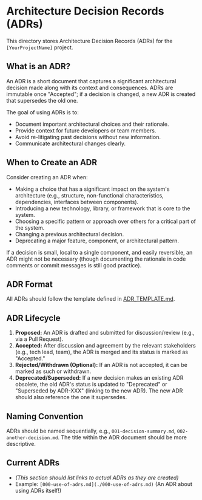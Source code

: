 # Architecture Decision Records (ADRs)

This directory stores Architecture Decision Records (ADRs) for the `[YourProjectName]` project.

## What is an ADR?

An ADR is a short document that captures a significant architectural decision made along with its context and consequences. ADRs are immutable once "Accepted"; if a decision is changed, a new ADR is created that supersedes the old one.

The goal of using ADRs is to:
*   Document important architectural choices and their rationale.
*   Provide context for future developers or team members.
*   Avoid re-litigating past decisions without new information.
*   Communicate architectural changes clearly.

## When to Create an ADR

Consider creating an ADR when:
*   Making a choice that has a significant impact on the system's architecture (e.g., structure, non-functional characteristics, dependencies, interfaces between components).
*   Introducing a new technology, library, or framework that is core to the system.
*   Choosing a specific pattern or approach over others for a critical part of the system.
*   Changing a previous architectural decision.
*   Deprecating a major feature, component, or architectural pattern.

If a decision is small, local to a single component, and easily reversible, an ADR might not be necessary (though documenting the rationale in code comments or commit messages is still good practice).

## ADR Format

All ADRs should follow the template defined in [ADR_TEMPLATE.md](./ADR_TEMPLATE.md).

## ADR Lifecycle

1.  **Proposed:** An ADR is drafted and submitted for discussion/review (e.g., via a Pull Request).
2.  **Accepted:** After discussion and agreement by the relevant stakeholders (e.g., tech lead, team), the ADR is merged and its status is marked as "Accepted."
3.  **Rejected/Withdrawn (Optional):** If an ADR is not accepted, it can be marked as such or withdrawn.
4.  **Deprecated/Superseded:** If a new decision makes an existing ADR obsolete, the old ADR's status is updated to "Deprecated" or "Superseded by ADR-XXX" (linking to the new ADR). The new ADR should also reference the one it supersedes.

## Naming Convention

ADRs should be named sequentially, e.g., `001-decision-summary.md`, `002-another-decision.md`. The title within the ADR document should be more descriptive.

## Current ADRs

*   *(This section should list links to actual ADRs as they are created)*
*   Example: `[000-use-of-adrs.md](./000-use-of-adrs.md)` (An ADR about using ADRs itself!)

